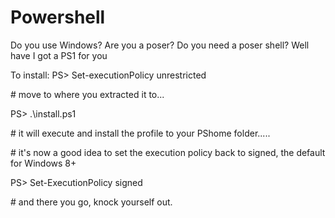 # Powershell

Do you use Windows?
Are you a poser?
Do you need a poser shell?
Well have I got a PS1 for you


To install: 
PS> Set-executionPolicy unrestricted

\# move to where you extracted it to...

PS> .\install.ps1

\# it will execute and install the profile to your PShome folder.....

\# it's now a good idea to set the execution policy back to signed, the default for Windows 8+

PS> Set-ExecutionPolicy signed

\# and there you go, knock yourself out. 
